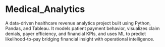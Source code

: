 # Medical_Analytics
A data-driven healthcare revenue analytics project built using Python, Pandas, and Tableau. It models patient payment behavior, visualizes claim denials, payer efficiency, and financial KPIs, and uses ML to predict likelihood-to-pay bridging financial insight with operational intelligence.
